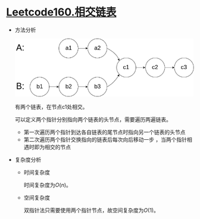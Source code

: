 # [Leetcode160.相交链表](<https://leetcode-cn.com/problems/intersection-of-two-linked-lists/>)

- 方法分析

  ![img](assets/160_statement.png)

  有两个链表，在节点c1处相交。

  可以定义两个指针分别指向两个链表的头节点，需要遍历两遍链表。

  - 第一次遍历两个指针到达各自链表的尾节点时指向另一个链表的头节点
  - 第二次遍历两个指针交换指向的链表后每次向后移动一步 ，当两个指针相遇时即为相交的节点

- 复杂度分析

  - 时间复杂度

    时间复杂度为$O(n)$。

  - 空间复杂度

    双指针法只需要使用两个指针节点，故空间复杂度为$O(1)$。
